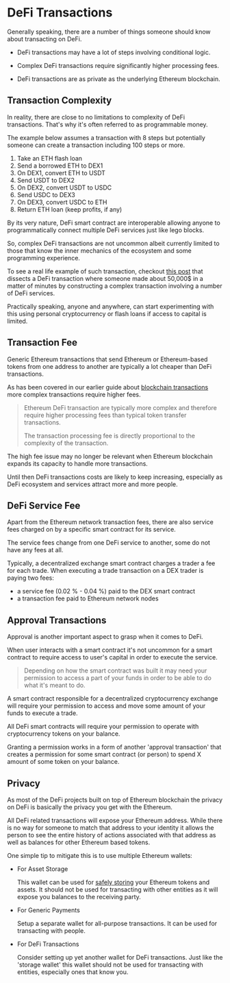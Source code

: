 # DeFi Transactions

Generally speaking, there are a number of things someone should know about transacting on DeFi.

- DeFi transactions may have a lot of steps involving conditional logic.

- Complex DeFi transactions require significantly higher processing fees.

- DeFi transactions are as private as the underlying Ethereum blockchain.

## Transaction Complexity

In reality, there are close to no limitations to complexity of DeFi transactions. That's why it's often referred to as programmable money.

The example below assumes a transaction with 8 steps but potentially someone can create a transaction including 100 steps or more.

1. Take an ETH flash loan
2. Send a borrowed ETH to DEX1
3. On DEX1, convert ETH to USDT
4. Send USDT to DEX2
5. On DEX2, convert USDT to USDC
6. Send USDC to DEX3
7. On DEX3, convert USDC to ETH
8. Return ETH loan (keep profits, if any)

By its very nature, DeFi smart contract are interoperable allowing anyone to programmatically connect multiple DeFi services just like lego blocks.

So, complex DeFi transactions are not uncommon albeit currently limited to those that know the inner mechanics of the ecosystem and some programming experience.

To see a real life example of such transaction, checkout [this post](https://www.coindesk.com/first-mover-how-a-defi-trader-made-an-89-profit-in-minutes-slinging-stablecoins) that dissects a DeFi transaction where someone made about 50,000$ in a matter of minutes by constructing a complex transaction involving a number of DeFi services.

Practically speaking, anyone and anywhere, can start experimenting with this using personal cryptocurrency or flash loans if access to capital is limited.

## Transaction Fee

Generic Ethereum transactions that send Ethereum or Ethereum-based tokens from one address to another are typically a lot cheaper than DeFi transactions.

As has been covered in our earlier guide about [blockchain transactions](/guides/fundamentals/8-transactions-basics.md) more complex transactions require higher fees.

> Ethereum DeFi transaction are typically more complex and therefore require higher processing fees than typical token transfer transactions.
>
> The transaction processing fee is directly proportional to the complexity of the transaction.

The high fee issue may no longer be relevant when Ethereum blockchain expands its capacity to handle more transactions. 

Until then DeFi transactions costs are likely to keep increasing, especially as DeFi ecosystem and services attract more and more people.

## DeFi Service Fee

Apart from the Ethereum network transaction fees, there are also service fees charged on by a specific smart contract for its service.

The service fees change from one DeFi service to another, some do not have any fees at all. 

Typically, a decentralized exchange smart contract charges a trader a fee for each trade. When executing a trade transaction on a DEX trader is paying two fees:

- a service fee (0.02 % - 0.04 %) paid to the DEX smart contract
- a transaction fee paid to Ethereum network nodes

## Approval Transactions

Approval is another important aspect to grasp when it comes to DeFi.

When user interacts with a smart contract it's not uncommon for a smart contract to require access to user's capital in order to execute the service.

> Depending on how the smart contract was built it may need your permission to access a part of your funds in order to be able to do what it's meant to do.

A smart contract responsible for a decentralized cryptocurrency exchange will require your permission to access and move some amount of your funds to execute a trade.

All DeFi smart contracts will require your permission to operate with cryptocurrency tokens on your balance.

Granting a permission works in a form of another 'approval transaction' that creates a permission for some smart contract (or person) to spend X amount of some token on your balance.

## Privacy

As most of the DeFi projects built on top of Ethereum blockchain the privacy on DeFi is basically the privacy you get with the Ethereum. 

All DeFi related transactions will expose your Ethereum address. While there is no way for someone to match that address to your identity it allows the person to see the entire history of actions associated with that address as well as balances for other Ethereum based tokens.

One simple tip to mitigate this is to use multiple Ethereum wallets: 

- For Asset Storage

    This wallet can be used for [safely storing](/guides/fundamentals/4-safe-storage-basics.md) your Ethereum tokens and assets. It should not be used for transacting with other entities as it will expose you balances to the receiving party.
     
- For Generic Payments

    Setup a separate wallet for all-purpose transactions. It can be used for transacting with people.
    
- For DeFi Transactions

    Consider setting up yet another wallet for DeFi transactions. Just like the 'storage wallet' this wallet should not be used for transacting with entities, especially ones that know you.
